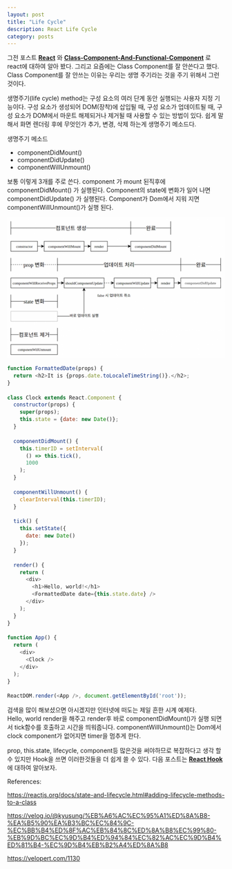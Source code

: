 ```yaml
---
layout: post
title: "Life Cycle"
description: React Life Cycle
category: posts
---
```


그전 포스트 __[React](../../../../2019/12/29/React)__ 와 __[Class-Component-And-Functional-Component](../../../../2020/01/05/Class-Component-And-Functional-Component)__ 로 react에 대하여 알아 봤다. 그리고 요즘에는 Class Component를 잘 안쓴다고 했다. Class Component를 잘 안쓰는 이유는 우리는 생명 주기라는 것을 주기 위해서 그런것이다.

생명주기(life cycle) method는 구성 요소의 여러 단계 동안 실행되는 사용자 지정 기능이다. 구성 요소가 생성되어 DOM(장착)에 삽입될 때, 구성 요소가 업데이트될 때, 구성 요소가 DOM에서 마운트 해제되거나 제거될 때 사용할 수 있는 방법이 있다. 쉽게 말해서 화면 렌더링 후에 무엇인가 추가, 변경, 삭제 하는게 생명주기 메소드다.

생명주기 메소드

- componentDidMount()
- componentDidUpdate()
- componentWillUnmount()

보통 이렇게 3개를 주로 쓴다. component 가 mount 된직후에 componentDidMount() 가 실행된다. Component의 state에 변화가 일어 나면 componentDidUpdate() 가 실행된다. Component가  Dom에서 지워 지면 componentWillUnmount()가 실행 된다.

<p><a href ="https://velopert.com/1130"><img src="/img/lifecycle/lifecycle.png" alt="lifecycle"/></a></p>

```javascript
function FormattedDate(props) {
  return <h2>It is {props.date.toLocaleTimeString()}.</h2>;
}

class Clock extends React.Component {
  constructor(props) {
    super(props);
    this.state = {date: new Date()};
  }

  componentDidMount() {
    this.timerID = setInterval(
      () => this.tick(),
      1000
    );
  }

  componentWillUnmount() {
    clearInterval(this.timerID);
  }

  tick() {
    this.setState({
      date: new Date()
    });
  }

  render() {
    return (
      <div>
        <h1>Hello, world!</h1>
        <FormattedDate date={this.state.date} />
      </div>
    );
  }
}

function App() {
  return (
    <div>
      <Clock />
    </div>
  );
}

ReactDOM.render(<App />, document.getElementById('root'));
```

검색을 많이 해보셨으면 아시겠지만 인터넷에 떠도는 제일 흔한 시계 예제다.  
Hello, world render을 해주고 render후 바로 componentDidMount()가 실행 되면서 tick함수를 호출하고 시간을 띄워줍니다. componentWillUnmount()는 Dom에서 clock component가 없어지면 timer을 멈추게 한다.

prop, this.state, lifecycle, component등 많은것을 써야하므로 복잡하다고 생각 할 수 있지만 Hook을 쓰면 이러한것들을 더 쉽게 쓸 수 있다. 다음 포스트는  __[React Hook](../../../../2020/01/05/React-Hook)__ 에 대하여 알아보자.


References:

<https://reactjs.org/docs/state-and-lifecycle.html#adding-lifecycle-methods-to-a-class>

<https://velog.io/@kyusung/%EB%A6%AC%EC%95%A1%ED%8A%B8-%EA%B5%90%EA%B3%BC%EC%84%9C-%EC%BB%B4%ED%8F%AC%EB%84%8C%ED%8A%B8%EC%99%80-%EB%9D%BC%EC%9D%B4%ED%94%84%EC%82%AC%EC%9D%B4%ED%81%B4-%EC%9D%B4%EB%B2%A4%ED%8A%B8>

<https://velopert.com/1130>